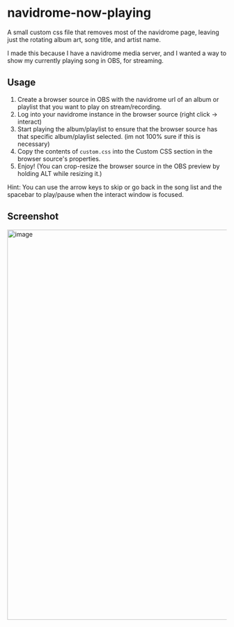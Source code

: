 # navidrome-now-playing
A small custom css file that removes most of the navidrome page, leaving just the rotating album art, song title, and artist name.

I made this because I have a navidrome media server, and I wanted a way to show my currently playing song in OBS, for streaming.

## Usage

1. Create a browser source in OBS with the navidrome url of an album or playlist that you want to play on stream/recording.
2. Log into your navidrome instance in the browser source (right click -> interact)
3. Start playing the album/playlist to ensure that the browser source has that specific album/playlist selected. (im not 100% sure if this is necessary)
4. Copy the contents of ``custom.css`` into the Custom CSS section in the browser source's properties.
5. Enjoy! (You can crop-resize the browser source in the OBS preview by holding ALT while resizing it.)

Hint: You can use the arrow keys to skip or go back in the song list and the spacebar to play/pause when the interact window is focused.


## Screenshot
<img width="1593" height="894" alt="image" src="https://github.com/user-attachments/assets/3125ebc3-7584-425e-9f2f-805914462a6e" />
